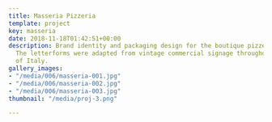 ```yaml
---
title: Masseria Pizzeria
template: project
key: masseria
date: 2018-11-18T01:42:51+00:00
description: Brand identity and packaging design for the boutique pizzeria chain “Masseria”.
  The letterforms were adapted from vintage commercial signage throughout the streets
  of Italy.
gallery_images:
- "/media/006/masseria-001.jpg"
- "/media/006/masseria-002.jpg"
- "/media/006/masseria-003.jpg"
thumbnail: "/media/proj-3.png"

---
```

